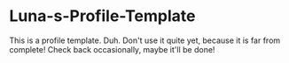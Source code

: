 # Luna-s-Profile-Template
This is a profile template. Duh.
Don't use it quite yet, because it is far from complete!
Check back occasionally, maybe it'll be done!
